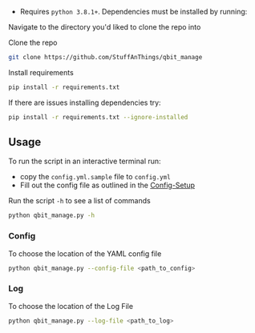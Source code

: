 * Requires `python 3.8.1+`. Dependencies must be installed by running:

Navigate to the directory you'd liked to clone the repo into

Clone the repo
```bash
git clone https://github.com/StuffAnThings/qbit_manage
```

Install requirements
```bash
pip install -r requirements.txt
```

If there are issues installing dependencies try:

```bash
pip install -r requirements.txt --ignore-installed
```

## Usage

To run the script in an interactive terminal run:

* copy the `config.yml.sample` file to `config.yml`
* Fill out the config file as outlined in the [Config-Setup](https://github.com/StuffAnThings/qbit_manage/wiki/Config-Setup)

Run the script `-h` to see a list of commands
```bash
python qbit_manage.py -h
```

### Config

To choose the location of the YAML config file

```bash
python qbit_manage.py --config-file <path_to_config>
```

### Log

To choose the location of the Log File

```bash
python qbit_manage.py --log-file <path_to_log>
```
